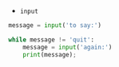 - `input`

```python
message = input('to say:')

while message != 'quit':
    message = input('again:')
    print(message);
```


